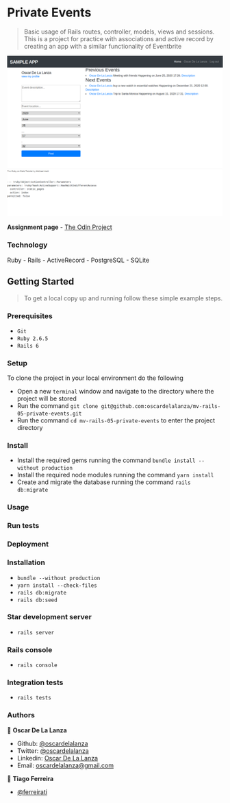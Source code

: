 # Private Events

> Basic usage of Rails routes, controller, models, views and sessions.
> This is a project for practice with associations and active record by creating an app with a similar functionality of 
> Eventbrite

![screenshot](./screenshots/private-events.png)

**Assignment page** - [The Odin Project](https://www.theodinproject.com/courses/ruby-on-rails/lessons/associations)

### Technology

Ruby - Rails - ActiveRecord - PostgreSQL - SQLite 

## Getting Started

> To get a local copy up and running follow these simple example steps.

### Prerequisites

- `Git`
- `Ruby 2.6.5`
- `Rails 6`

### Setup

To clone the project in your local environment do the following

- Open a new `terminal` window and navigate to the directory where the project will be stored
- Run the command `git clone git@github.com:oscardelalanza/mv-rails-05-private-events.git`
- Run the command `cd mv-rails-05-private-events` to enter the project directory

### Install

- Install the required gems running the command `bundle install --without production`
- Install the required node modules running the command `yarn install`
- Create and migrate the database running the command `rails db:migrate`

### Usage

### Run tests

### Deployment

### Installation
- `bundle --without production`
- `yarn install --check-files`
- `rails db:migrate` 
- `rails db:seed`

### Star development server
- `rails server`

### Rails console
- `rails console`

### Integration tests
- `rails tests`

### Authors

👤 **Oscar De La Lanza**

- Github: [@oscardelalanza](https://github.com/oscardelalanza)
- Twitter: [@oscardelalanza](https://twitter.com/oscardelalanza)
- Linkedin: [Oscar De La Lanza](https://www.linkedin.com/in/oscardelalanza/)
- Email: oscardelalanza@gmail.com

👤 **Tiago Ferreira** 
- [@ferreirati](https://github.com/ferreirati)
